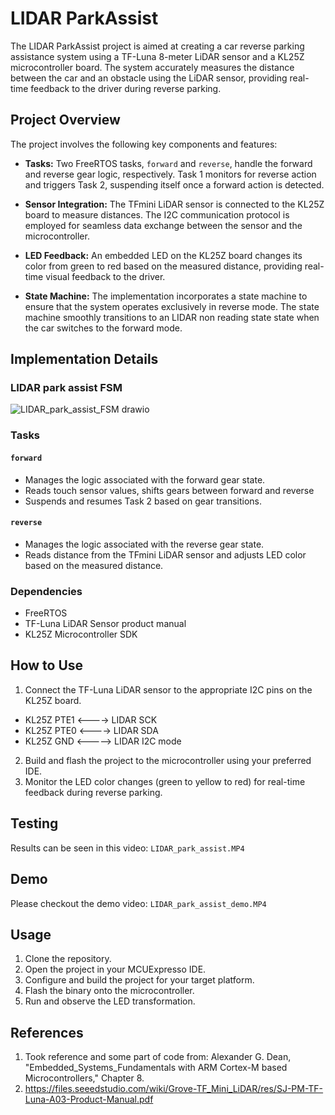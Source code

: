 # LIDAR ParkAssist

The LIDAR ParkAssist project is aimed at creating a car reverse parking assistance system using a TF-Luna 8-meter LiDAR sensor and a KL25Z microcontroller board. The system accurately measures the distance between the car and an obstacle using the LiDAR sensor, providing real-time feedback to the driver during reverse parking.

## Project Overview

The project involves the following key components and features:

- **Tasks:** Two FreeRTOS tasks, `forward` and `reverse`, handle the forward and reverse gear logic, respectively. Task 1 monitors for reverse action and triggers Task 2, suspending itself once a forward action is detected.

- **Sensor Integration:** The TFmini LiDAR sensor is connected to the KL25Z board to measure distances. The I2C communication protocol is employed for seamless data exchange between the sensor and the microcontroller.

- **LED Feedback:** An embedded LED on the KL25Z board changes its color from green to red based on the measured distance, providing real-time visual feedback to the driver.

- **State Machine:** The implementation incorporates a state machine to ensure that the system operates exclusively in reverse mode. The state machine smoothly transitions to an LIDAR non reading state state when the car switches to the forward mode.

## Implementation Details

### LIDAR park assist FSM
![LIDAR_park_assist_FSM drawio](https://github.com/JithendraHS/LIDAR-Park-Assist/assets/37045723/e0411bc6-c66e-4ab4-91c0-bbee4e3590ee)

### Tasks

#### `forward`

- Manages the logic associated with the forward gear state.
- Reads touch sensor values, shifts gears between forward and reverse
- Suspends and resumes Task 2 based on gear transitions.

#### `reverse`

- Manages the logic associated with the reverse gear state.
- Reads distance from the TFmini LiDAR sensor and adjusts LED color based on the measured distance.

### Dependencies

- FreeRTOS
- TF-Luna LiDAR Sensor product manual
- KL25Z Microcontroller SDK

## How to Use

1. Connect the TF-Luna LiDAR sensor to the appropriate I2C pins on the KL25Z board.
  - KL25Z PTE1 <----> LIDAR SCK
  - KL25Z PTE0 <----> LIDAR SDA
  - KL25Z GND  <-----> LIDAR I2C mode
2. Build and flash the project to the microcontroller using your preferred IDE.
3. Monitor the LED color changes (green to yellow to red) for real-time feedback during reverse parking.

## Testing

Results can be seen in this video: `LIDAR_park_assist.MP4`

## Demo

Please checkout the demo video: `LIDAR_park_assist_demo.MP4`

## Usage
1. Clone the repository.
2. Open the project in your MCUExpresso IDE.
3. Configure and build the project for your target platform.
4. Flash the binary onto the microcontroller.
5. Run and observe the LED transformation.

## References
1. Took reference and some part of code from: Alexander G. Dean, "Embedded_Systems_Fundamentals with ARM Cortex-M based Microcontrollers," Chapter 8.
2. https://files.seeedstudio.com/wiki/Grove-TF_Mini_LiDAR/res/SJ-PM-TF-Luna-A03-Product-Manual.pdf


